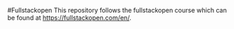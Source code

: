 #Fullstackopen
This repository follows the fullstackopen course which can be found at https://fullstackopen.com/en/.
